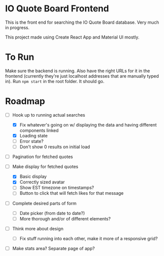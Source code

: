 # IO Quote Board Frontend

This is the front end for searching the IO Quote Board database. Very much in progress.

This project made using Create React App and Material UI mostly.

# To Run

Make sure the backend is running. Also have the right URLs for it in the frontend (currently they're just localhost addresses that are manually typed in). Run `npm start` in the root folder. It should go.

# Roadmap

-   [ ] Hook up to running actual searches

    -   [x] Fix whatever's going on w/ displaying the data and having different components linked
    -   [x] Loading state
    -   [ ] Error state?
    -   [ ] Don't show 0 results on initial load

-   [ ] Pagination for fetched quotes
-   [ ] Make display for fetched quotes
    -   [x] Basic display
    -   [x] Correctly sized avatar
    -   [ ] Show EST timezone on timestamps?
    -   [ ] Button to click that will fetch likes for that message
-   [ ] Complete desired parts of form
    -   [ ] Date picker (from date to date?)
    -   [ ] More thorough and/or of different elements?
-   [ ] Think more about design
    -   [ ] Fix stuff running into each other, make it more of a responsive grid?
-   [ ] Make stats area? Separate page of app?
